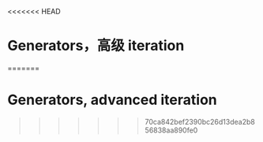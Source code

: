 
<<<<<<< HEAD
# Generators，高级 iteration
=======
# Generators, advanced iteration
>>>>>>> 70ca842bef2390bc26d13dea2b856838aa890fe0
